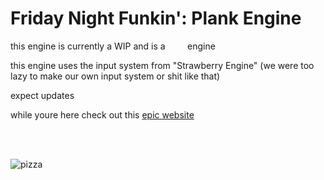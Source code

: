 # Friday Night Funkin': Plank Engine

this engine is currently a WIP and is a &nbsp;&nbsp;&nbsp;&nbsp;&nbsp;&nbsp;&nbsp; engine

this engine uses the input system from "Strawberry Engine" (we were too lazy to make our own input system or shit like that)

expect updates

while youre here check out this [epic website](https://pictureofpizza.com/)

<br/>
<br/>

![pizza](https://pictureofpizza.com/img/pizza/piza.png)
